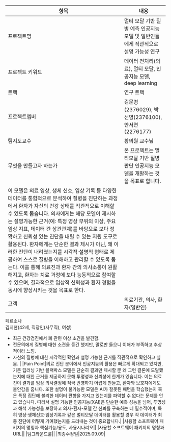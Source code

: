 |항목|내용|
|---|---|
|프로젝트명|멀티 모달 기반 질병 예측 인공지능 모델 및 일반인들에게 직관적으로 설명 가능성 연구|
|프로젝트 키워드|데이터 전처리(의료), 멀티 모달, 인공지능 모델, deep learning|
|트랙|연구 트랙|
|프로젝트멤버|김문경(2376029), 박선영(2376100), 안서연(2276177)|
|팀지도교수|황의원 교수님|
|무엇을 만들고자 하는가|본 프로젝트는 멀티모달 기반 질병 판단 인공지능 모델을 개발하는 것을 목표로 합니다.  
이 모델은 의료 영상, 생체 신호, 임상 기록 등 다양한 데이터를 통합적으로 분석하여 질병을 진단하는 과정에서 환자가 자신의 건강 상태를 직관적으로 이해할 수 있도록 돕습니다. 의사에게는 해당 모델이 제시하는 설명가능한 근거(예: 특정 영상 부위의 이상, 주요 임상 지표, 데이터 간 상관관계)를 바탕으로 보다 정확하고 신뢰성 있는 진단을 내릴 수 있는 지원 도구로 활용된다. 환자에게는 단순한 결과 제시가 아닌, 왜 이러한 진단이 내려졌는지를 시각적·설명적 형태로 제공하여 스스로 질병을 이해하고 관리할 수 있도록 돕는다. 이를 통해 의료진과 환자 간의 의사소통이 원활해지고, 환자는 치료 과정에 보다 능동적으로 참여할 수 있으며, 결과적으로 임상적 신뢰성과 환자 경험을 동시에 향상시키는 것을 목표로 한다.|
|고객|의료기관, 의사, 환자(일반인)  
페르소나  
김지현(42세, 직장인(사무직), 여성)  
- 최근 건강검진에서 폐 관련 이상 소견을 발견함.  
- 전문의에게 질병에 대한 소견을 듣긴 했지만, 말로만 들으니 이해가 부족하고 추상적이라 느낌.  
- 자신의 질병에 대한 시각적인 확인과 설명 가능한 근거를 직관적으로 확인하고 싶음. |
|Pain Point|의료 진단 분야에서 인공지능의 활용은 빠르게 확대되고 있지만, 기존 딥러닝 기반 블랙박스 모델은 단순히 결과만 제시할 뿐 왜 그런 결론에 도달했는지에 대한 근거를 제공하지 못해 투명성과 신뢰성에 한계가 있습니다. 이는 의료진이 결과를 임상 의사결정에 적극 반영하기 어렵게 만들고, 환자와 보호자에게도 불안감을 줍니다. 또한 설명이 불가능한 모델은 AI가 잘못된 패턴을 학습했는지 혹은 특정 집단에 불리한 데이터 편향을 가지고 있는지를 파악할 수 없다는 문제를 안고 있습니다. 따라서 설명 가능한 인공지능(XAI)은 단순한 예측 성능을 넘어, 투명성과 해석 가능성을 보장하고 의사-환자-모델 간 신뢰를 구축하는 데 필수적이며, 특히 영상·생체신호·임상기록과 같은 멀티모달 데이터를 활용할 경우 각 데이터가 최종 진단에 어떻게 기여했는지를 드러내는 것이 중요합니다.|
|사용할 소프트웨어 패키지의 명칭과 핵심기능/용도, 사용시나리오||
|사용할 소프트웨어 패키지의 명칭과 URL||
|팀그라운드룰||
|최종수정일|2025.09.09|
